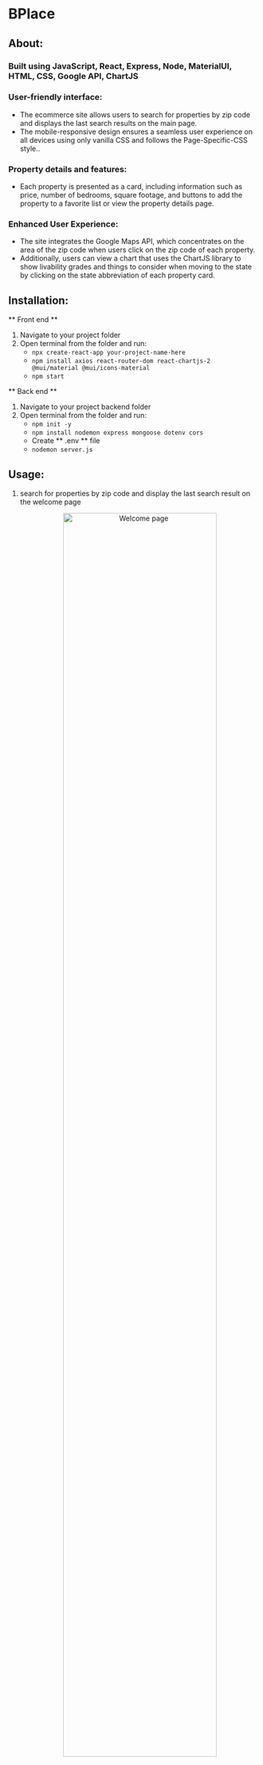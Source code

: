 # BPlace

## About:

### Built using JavaScript, React, Express, Node, MaterialUI, HTML, CSS, Google API, ChartJS

### User-friendly interface: 
- The ecommerce site allows users to search for properties by zip code and displays the last search results on the main page. 
- The mobile-responsive design ensures a seamless user experience on all devices using only vanilla CSS and follows the Page-Specific-CSS style..
### Property details and features: 
- Each property is presented as a card, including information such as price, number of bedrooms, square footage, and buttons to add the property to a favorite list or view the property details page.
### Enhanced User Experience: 
- The site integrates the Google Maps API, which concentrates on the area of the zip code when users click on the zip code of each property. 
- Additionally, users can view a chart that uses the ChartJS library to show livability grades and things to consider when moving to the state by clicking on the state abbreviation of each property card.

## Installation:
** Front end **
<ol>
  <li> Navigate to your project folder</li>
  <li> Open terminal from the folder and run:
    <ul>
      <li><code>npx create-react-app your-project-name-here</code></li>
      <li><code>npm install axios react-router-dom react-chartjs-2 @mui/material @mui/icons-material</code></li>
      <li><code>npm start</code></li>
    </ul>
  </li>
</ol>
** Back end **
<ol>
  <li> Navigate to your project backend folder</li>
  <li> Open terminal from the folder and run:
    <ul>
      <li><code>npm init -y</code></li>
      <li><code>npm install nodemon express mongoose dotenv cors</code></li>
      <li>Create ** .env ** file</li>
      <li><code>nodemon server.js</code></li>
    </ul>
  </li>
</ol>

## Usage:
<ol>
  <li>search for properties by zip code and display the last search result on the welcome page
    <p align="center" width="100%">
      <img alt="Welcome page" width="80%" src="https://user-images.githubusercontent.com/69804999/236063564-ba024bba-2143-4d78-83bb-b107c35c0422.png"/>
    </p>
  </li>
  <li>Concentrated on the area of the zipcode on the map when the zipcode is clicked  
    <p align="center" width="100%">
      <img alt="Concentrated on Google map wehn zipcode is clicked" width="80%" src="https://user-images.githubusercontent.com/69804999/236064337-543ada52-3b52-426a-b4e9-8cc82f06755b.png"/>
    </p>
  </li>
  <li>Area criteria chart is displayed when state abbreviation is clicked
    <p align="center" width="100%">
      <img alt="Area criteria chart is displayed when state abbreviation is clicked" width="80%" src="https://user-images.githubusercontent.com/69804999/236064902-40d44a3a-a9db-47c0-90f2-312f4692454a.png"/>
    </p>
  </li>
  <li>Favorite list
      <p align="center" width="100%">
        <img alt="Favorite list" width="80%" src="https://user-images.githubusercontent.com/69804999/236065316-0c1844dd-88de-45cc-9ab3-cae2deb019cf.png"/>
      </p>
  </li>
</ol>
